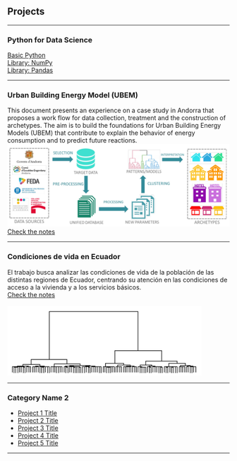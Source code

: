 ## Projects

---

### Python for Data Science

[Basic Python](./projects/python/mainpython.md)
<br>
[Library: NumPy](./projects/python/numpy/mainnumpy.md)
<br>
[Library: Pandas](./projects/python/numpy/mainpandas.md)

---
### Urban Building Energy Model (UBEM)
This document presents an experience on a case study in Andorra that proposes a work flow for data collection, treatment and the construction of archetypes. The aim is to build the foundations for Urban Building Energy Models (UBEM) that contribute to explain the behavior of energy consumption and to predict future reactions.
<br>
![UBEM](.\projects\UBEM\workflow.png)
<br>
[Check the notes](./projects/UBEM/mainUBEM.md)

---
### Condiciones de vida en Ecuador
El trabajo busca analizar las condiciones de vida de la población de las distintas regiones de Ecuador, centrando su atención en las condiciones de acceso a la vivienda y a los servicios básicos.
<br>
[Check the notes](./projects/Ecuador/mainEcuador.md)
<br><br>
![dendogram](.\projects\Ecuador\dendogram.png)

---

### Category Name 2

- [Project 1 Title](http://example.com/)
- [Project 2 Title](http://example.com/)
- [Project 3 Title](http://example.com/)
- [Project 4 Title](http://example.com/)
- [Project 5 Title](http://example.com/)

---





